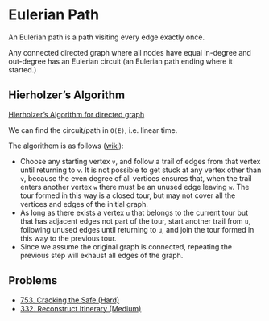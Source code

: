 # Eulerian Path

An Eulerian path is a path visiting every edge exactly once.

Any connected directed graph where all nodes have equal in-degree and out-degree has an Eulerian circuit \(an Eulerian path ending where it started.\)

## Hierholzer’s Algorithm

[Hierholzer’s Algorithm for directed graph](https://www.geeksforgeeks.org/hierholzers-algorithm-directed-graph/)

We can find the circuit/path in `O(E)`, i.e. linear time.

The algorithem is as follows \([wiki](https://en.wikipedia.org/wiki/Eulerian_path#Hierholzer.27s_algorithm)\):

* Choose any starting vertex `v`, and follow a trail of edges from that vertex until returning to `v`. It is not possible to get stuck at any vertex other than `v`, because the even degree of all vertices ensures that, when the trail enters another vertex `w` there must be an unused edge leaving `w`. The tour formed in this way is a closed tour, but may not cover all the vertices and edges of the initial graph.
* As long as there exists a vertex `u` that belongs to the current tour but that has adjacent edges not part of the tour, start another trail from `u`, following unused edges until returning to `u`, and join the tour formed in this way to the previous tour.
* Since we assume the original graph is connected, repeating the previous step will exhaust all edges of the graph.

## Problems

* [753. Cracking the Safe \(Hard\)](https://leetcode.com/problems/cracking-the-safe/)
* [332. Reconstruct Itinerary \(Medium\)](https://leetcode.com/problems/reconstruct-itinerary/)

